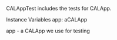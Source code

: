 CALAppTest includes the tests for CALApp. 

Instance Variables 
	app:	aCALApp
		
app
	- a CALApp we use for testing